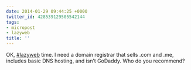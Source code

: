 ```yaml
---
date: 2014-01-29 09:44:25 +0000
twitter_id: 428539129505542144
tags:
- micropost
- lazyweb
title: ''
---
```


OK, [#lazyweb](https://twitter.com/hashtag/lazyweb) time. I need a domain registrar that sells .com and .me, includes basic DNS hosting, and isn’t GoDaddy. Who do you recommend?
